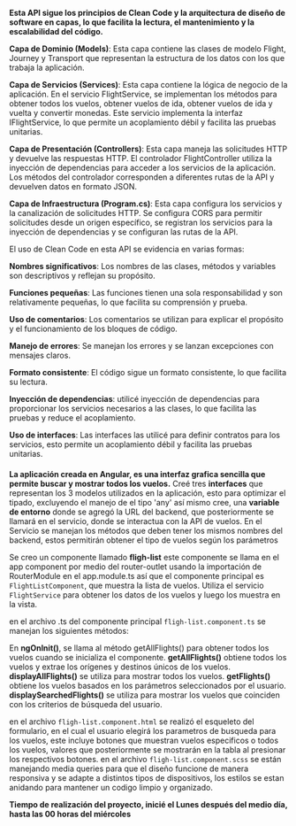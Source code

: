 **Esta API sigue los principios de Clean Code y la arquitectura de diseño de software en capas, lo que facilita la lectura, el mantenimiento y la escalabilidad del código.**

**Capa de Dominio (Models)**: Esta capa contiene las clases de modelo Flight, Journey y Transport que representan la estructura de los datos con los que trabaja la aplicación.

**Capa de Servicios (Services)**: Esta capa contiene la lógica de negocio de la aplicación. En el servicio FlightService, se implementan los métodos para obtener todos los vuelos, obtener vuelos de ida, obtener vuelos de ida y vuelta y convertir monedas. Este servicio implementa la interfaz IFlightService, lo que permite un acoplamiento débil y facilita las pruebas unitarias.

**Capa de Presentación (Controllers)**: Esta capa maneja las solicitudes HTTP y devuelve las respuestas HTTP. El controlador FlightController utiliza la inyección de dependencias para acceder a los servicios de la aplicación. Los métodos del controlador corresponden a diferentes rutas de la API y devuelven datos en formato JSON.

**Capa de Infraestructura (Program.cs)**: Esta capa configura los servicios y la canalización de solicitudes HTTP. Se configura CORS para permitir solicitudes desde un origen específico, se registran los servicios para la inyección de dependencias y se configuran las rutas de la API.

El uso de Clean Code en esta API se evidencia en varias formas:

**Nombres significativos**: Los nombres de las clases, métodos y variables son descriptivos y reflejan su propósito.

**Funciones pequeñas**: Las funciones tienen una sola responsabilidad y son relativamente pequeñas, lo que facilita su comprensión y prueba.

**Uso de comentarios**: Los comentarios se utilizan para explicar el propósito y el funcionamiento de los bloques de código.

**Manejo de errores**: Se manejan los errores y se lanzan excepciones con mensajes claros.

**Formato consistente**: El código sigue un formato consistente, lo que facilita su lectura.

**Inyección de dependencias**: utilicé inyección de dependencias para proporcionar los servicios necesarios a las clases, lo que facilita las pruebas y reduce el acoplamiento.

**Uso de interfaces**: Las interfaces las utilicé para definir contratos para los servicios, esto permite un acoplamiento débil y facilita las pruebas unitarias.

####

**La aplicación creada en Angular, es una interfaz grafica sencilla que permite buscar y mostrar todos los vuelos.**
Creé tres **interfaces** que representan los 3 modelos utilizados en la aplicación, esto para optimizar el tipado, excluyendo el manejo de el tipo 'any'
así mismo cree, una **variable de entorno** donde se agregó la URL del backend, que posteriormente se llamará en el servicio, donde se interactua con la API de vuelos.
En el Servicio se manejan los métodos que deben tener los mismos nombres del backend, estos permitirán obtener el tipo de vuelos según los parámetros

Se creo un componente llamado **fligh-list** este componente se llama en el app component por medio del router-outlet usando la importación de RouterModule en el app.module.ts así que el componente principal es `FlightListComponent`, que muestra la lista de vuelos. Utiliza el servicio `FlightService` para obtener los datos de los vuelos y luego los muestra en la vista.

en el archivo .ts del componente principal `fligh-list.component.ts` se manejan los siguientes métodos:

En **ngOnInit()**, se llama al método getAllFlights() para obtener todos los vuelos cuando se inicializa el componente.
**getAllFlights()** obtiene todos los vuelos y extrae los orígenes y destinos únicos de los vuelos.
**displayAllFlights()** se utiliza para mostrar todos los vuelos.
**getFlights()** obtiene los vuelos basados en los parámetros seleccionados por el usuario.
**displaySearchedFlights()** se utiliza para mostrar los vuelos que coinciden con los criterios de búsqueda del usuario.

en el archivo `fligh-list.component.html` se realizó el esqueleto del formulario, en el cual el usuario elegirá los parametros de busqueda para los vuelos, este incluye botones que muestran vuelos especificos o todos los vuelos, valores que posteriormente se mostrarán en la tabla al presionar los respectivos botones.
en el archivo `fligh-list.component.scss` se están manejando media queries para que el diseño funcione de manera responsiva y se adapte a distintos tipos de dispositivos, los estilos se estan anidando para mantener un codigo limpio y organizado.

**Tiempo de realización del proyecto, inicié el Lunes después del medio día, hasta las 00 horas del miércoles**
